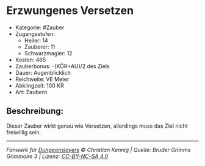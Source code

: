 # Erzwungenes Versetzen

- Kategorie: #Zauber
- Zugangsstufen:
  - Heiler: 14
  - Zauberer: 11
  - Schwarzmagier: 12
- Kosten: 465
- Zauberbonus: -(KÖR+AU)/2 des Ziels
- Dauer: Augenblicklich
- Reichweite: VE Meter
- Abklingzeit: 100 KR
- Art: Zaubern

## Beschreibung:

Dieser Zauber wirkt genau wie Versetzen, allerdings muss das Ziel nicht freiwillig sein.

---

_Fanwerk für [Dungeonslayers](https://www.dungeonslayers.net/) © Christian Kennig | Quelle: Bruder Grimms Grimmoire 3 | Lizenz: [CC-BY-NC-SA 4.0](https://creativecommons.org/licenses/by-nc-sa/4.0/deed.de)_
